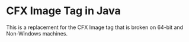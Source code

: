 CFX Image Tag in Java
======================
This is a replacement for the CFX Image tag that is broken on 64-bit and Non-Windows machines.